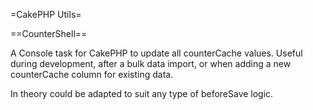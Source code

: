 =CakePHP Utils=

==CounterShell==

A Console task for CakePHP to update all counterCache values. Useful during development, after a bulk data import, or when adding a new counterCache column for existing data.

In theory could be adapted to suit any type of beforeSave logic.
